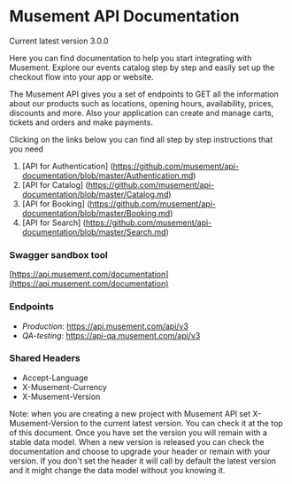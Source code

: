 # Musement API Documentation

Current latest version 3.0.0

Here you can find documentation to help you start integrating with Musement. Explore our events catalog step by step and easily set up the checkout flow into your app or website.

The Musement API gives you a set of endpoints to GET all the information about our products such as locations, opening hours, availability, prices, discounts and more. Also your application can create and manage carts, tickets and orders and make payments.

Clicking on the links below you can find all step by step instructions that you need

1. [API for Authentication] (https://github.com/musement/api-documentation/blob/master/Authentication.md)
2. [API for Catalog] (https://github.com/musement/api-documentation/blob/master/Catalog.md)
3. [API for Booking] (https://github.com/musement/api-documentation/blob/master/Booking.md)
4. [API for Search] (https://github.com/musement/api-documentation/blob/master/Search.md)

### Swagger sandbox tool

[https://api.musement.com/documentation](https://api.musement.com/documentation)

### Endpoints

* *Production*: https://api.musement.com/api/v3
* *QA-testing*: https://api-qa.musement.com/api/v3

### Shared Headers

* Accept-Language
* X-Musement-Currency
* X-Musement-Version
 
Note: when you are creating a new project with Musement API set X-Musement-Version to the current latest version. You can check it at the top of this document. Once you have set the version you will remain with a stable data model. When a new version is released you can check the documentation and choose to upgrade your header or remain with your version. If you don't set the header it will call by default the latest version and it might change the data model without you knowing it. 

